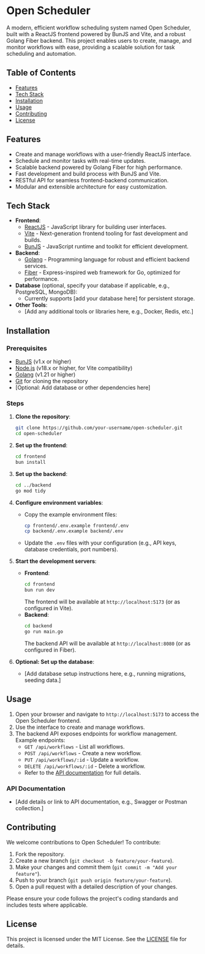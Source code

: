 # Open Scheduler

A modern, efficient workflow scheduling system named Open Scheduler, built with a ReactJS frontend powered by BunJS and Vite, and a robust Golang Fiber backend. This project enables users to create, manage, and monitor workflows with ease, providing a scalable solution for task scheduling and automation.

## Table of Contents
- [Features](#features)
- [Tech Stack](#tech-stack)
- [Installation](#installation)
- [Usage](#usage)
- [Contributing](#contributing)
- [License](#license)

## Features
- Create and manage workflows with a user-friendly ReactJS interface.
- Schedule and monitor tasks with real-time updates.
- Scalable backend powered by Golang Fiber for high performance.
- Fast development and build process with BunJS and Vite.
- RESTful API for seamless frontend-backend communication.
- Modular and extensible architecture for easy customization.

## Tech Stack
- **Frontend**:
  - [ReactJS](https://reactjs.org/) - JavaScript library for building user interfaces.
  - [Vite](https://vitejs.dev/) - Next-generation frontend tooling for fast development and builds.
  - [BunJS](https://bun.sh/) - JavaScript runtime and toolkit for efficient development.
- **Backend**:
  - [Golang](https://go.dev/) - Programming language for robust and efficient backend services.
  - [Fiber](https://gofiber.io/) - Express-inspired web framework for Go, optimized for performance.
- **Database** (optional, specify your database if applicable, e.g., PostgreSQL, MongoDB):
  - Currently supports [add your database here] for persistent storage.
- **Other Tools**:
  - [Add any additional tools or libraries here, e.g., Docker, Redis, etc.]

## Installation

### Prerequisites
- [BunJS](https://bun.sh/) (v1.x or higher)
- [Node.js](https://nodejs.org/) (v18.x or higher, for Vite compatibility)
- [Golang](https://go.dev/) (v1.21 or higher)
- [Git](https://git-scm.com/) for cloning the repository
- [Optional: Add database or other dependencies here]

### Steps
1. **Clone the repository**:
   ```bash
   git clone https://github.com/your-username/open-scheduler.git
   cd open-scheduler
   ```

2. **Set up the frontend**:
   ```bash
   cd frontend
   bun install
   ```

3. **Set up the backend**:
   ```bash
   cd ../backend
   go mod tidy
   ```

4. **Configure environment variables**:
   - Copy the example environment files:
     ```bash
     cp frontend/.env.example frontend/.env
     cp backend/.env.example backend/.env
     ```
   - Update the `.env` files with your configuration (e.g., API keys, database credentials, port numbers).

5. **Start the development servers**:
   - **Frontend**:
     ```bash
     cd frontend
     bun run dev
     ```
     The frontend will be available at `http://localhost:5173` (or as configured in Vite).
   - **Backend**:
     ```bash
     cd backend
     go run main.go
     ```
     The backend API will be available at `http://localhost:8080` (or as configured in Fiber).

6. **Optional: Set up the database**:
   - [Add database setup instructions here, e.g., running migrations, seeding data.]

## Usage
1. Open your browser and navigate to `http://localhost:5173` to access the Open Scheduler frontend.
2. Use the interface to create and manage workflows.
3. The backend API exposes endpoints for workflow management. Example endpoints:
   - `GET /api/workflows` - List all workflows.
   - `POST /api/workflows` - Create a new workflow.
   - `PUT /api/workflows/:id` - Update a workflow.
   - `DELETE /api/workflows/:id` - Delete a workflow.
   - Refer to the [API documentation](#api-documentation) for full details.

### API Documentation
- [Add details or link to API documentation, e.g., Swagger or Postman collection.]

## Contributing
We welcome contributions to Open Scheduler! To contribute:
1. Fork the repository.
2. Create a new branch (`git checkout -b feature/your-feature`).
3. Make your changes and commit them (`git commit -m "Add your feature"`).
4. Push to your branch (`git push origin feature/your-feature`).
5. Open a pull request with a detailed description of your changes.

Please ensure your code follows the project's coding standards and includes tests where applicable.

## License
This project is licensed under the MIT License. See the [LICENSE](LICENSE) file for details.
